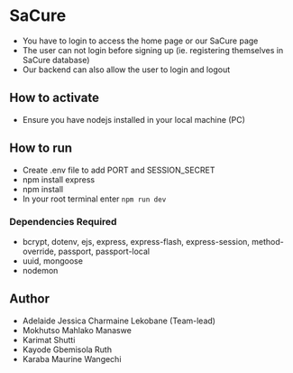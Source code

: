 # SaCure

- You have to login to access the home page or our SaCure page
- The user can not login before signing up (ie. registering themselves in SaCure database)
- Our backend can also allow the user to login and logout

## How to activate

- Ensure you have nodejs installed in your local machine (PC)

## How to run

- Create .env file to add PORT and SESSION_SECRET
- npm install express
- npm install
- In your root terminal enter `npm run dev`

### Dependencies Required

- bcrypt, dotenv, ejs, express, express-flash, express-session, method-override, passport, passport-local
- uuid, mongoose
- nodemon

## Author

- Adelaide Jessica Charmaine Lekobane (Team-lead)
- Mokhutso Mahlako Manaswe
- Karimat Shutti
- Kayode Gbemisola Ruth
- Karaba Maurine Wangechi
